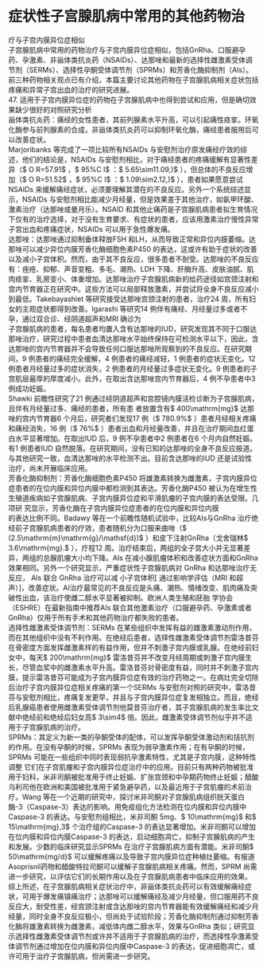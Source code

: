 # 症状性子宫腺肌病中常用的其他药物治  
疗与子宫内膜异位症相似  
子宫腺肌病中常用的药物治疗与子宫内膜异位症相似，包括GnRha、口服避孕药、孕激素、非甾体类抗炎药（NSAIDs）、达那唑和最新的选择性雌激素受体调节剂（SERMs）、选择性孕酮受体调节剂（SPRMs）和芳香化酶抑制剂（AIs）。前三种药物相关观点已有介绍，本篇主要讨论其他药物在子宫腺肌病相关症状包括疼痛和异常子宫出血的治疗的研究进展。  
47. 适用于子宫内膜异位症的药物在子宫腺肌病中也得到尝试和应用，但是确切效果缺少很好的对照研究分析  
甾体类抗炎药：痛经的女性患者，其前列腺素水平升高，可以引起痛性痉挛。环氧化酶参与前列腺素的合成，非甾体类抗炎药可以抑制环氧化酶，痛经患者服用后可以改善症状。  
Marjoribanks 等完成了一项比较所有NSAIDs 与安慰剂治疗原发痛经疗效的综述，他们的结论是，NSAIDs 与安慰剂相比，对于痛经患者的疼痛缓解有显著性差异（$ O R=57.91\$ ，$ 95\%C I$ ：$ 5.65\sim11.09\,)$ ），但总体的不良反应增加（$ O R=51.52\$ ，$ 95\%C I$ ：$ 1.09\sim2.12\,)$ ），患者如果愿意尝试NSAIDs 来缓解痛经症状，必须要理解其潜在的不良反应。另外一个系统综述显示，NSAIDs 与安慰剂相比能减少月经量，但是效果差于其他治疗，如氨甲环酸、激素治疗（达那唑或曼月乐）。NSAID 和其他止痛药是子宫腺肌病患者拟生育情况下仅有的治疗选择，对于没有生育要求、有症状的患者，应该用激素治疗慢性异常子宫出血和疼痛症状，NSAIDs 可以用于急性爆发痛。  
达那唑：达那唑通过抑制垂体释放FSH 和LH，从而导致正常和异位内膜萎缩。达那唑可以减少异位内膜芳香化酶细胞色素P450 的表达，这或许有助于症状的改善以及减小子宫体积。然而，由于其不良反应，很多患者不耐受。达那唑的不良反应有：痤疮、抑郁、声音变粗、多毛、潮热、LDH 下降、肝酶升高、皮肤油腻、肌肉痉挛、乳房变小、体重增加。达那唑治疗子宫腺肌病新的给药途径如宫颈注射和宫内节育器正在研究中。这些方法可以局部释放激素，并尝试将全身不良反应减小到最低。Takebayashiet 等研究接受达那唑宫颈注射的患者，治疗24 周，所有妇女的主观症状都得到改善。Igarashi 等研究14 例伴有痛经、月经量过多或者不孕，通过双合诊、经阴道超声和MRI 确诊为  
子宫腺肌病的患者，每名患者均置入含有达那唑的IUD，研究发现其不同于口服达那唑治疗，研究过程中患者血清达那唑水平始终保持在可检测水平以下，因此，含达那唑的宫内节育器并不会导致任何口服达那唑所观察到的不良反应。在研究期间，9 例患者的痛经完全缓解，4 例患者的痛经减轻，1 例患者的症状无变化。12 例患者月经量过多的症状消失，2 例患者的月经量过多症状无变化。9 例患者的子宫肌层最厚的厚度减小。此外，在取出含达那唑宫内节育器后，4 例不孕患者中3 例成功妊娠。  
Shawki 前瞻性研究了21 例通过经阴道超声和宫腔镜内膜活检诊断为子宫腺肌病，且伴有月经量过多、痛经的患者，所有患 者放置含有$ 400\mathrm{mg}$     达那唑的宫内节育器6 个月后，研究者们发现17 例（$ 780.9\%$ ）患者月经相关疼痛和痛经消失，16 例（$ 76\%$ ）患者出血和月经量改善，并且在治疗期间血红蛋白水平显著增加。在取出IUD 后，9 例不孕患者中2 例患者在6 个月内自然妊娠。有1 例患者IUD 自然脱落。在研究期间，没有已知的达那唑的全身不良反应报道。与其他研究一致，血清达那唑的水平检测不出。目前含达那唑的IUD 还是试验性治疗，尚未开展临床应用。  
芳香化酶抑制剂：芳香化酶细胞色素P450 将雄激素转换为雌激素，子宫内膜异位症患者的在位内膜和异位内膜中都检测到其表达。芳香化酶P450 被认为在增生性生殖道疾病如子宫腺肌病、子宫内膜异位症和平滑肌瘤的子宫内膜的表达受限。几项研 究显示，芳香化酶在子宫内膜异位症患者的在位内膜和异位内膜  
的表达比例不同。Badawy 等在一个前瞻性随机试验中，比较AIs与GnRha 治疗绝经前子宫腺肌病患者的疗效，患者随机分为口服来曲唑（$ (2.5\mathrm{m}\mathrm{g}/\mathsf{d})$ ）和皮下注射GnRha（戈舍瑞林$ 3.6\mathrm{mg}.$ ），疗程12 周。治疗结束后，两组的全子宫大小并无显著差异，两组的总腺肌瘤大小均下降。AIs 在减小腺肌瘤体积和改善症状方面和GnRha 效果相同。另外一个研究显示，严重症状性子宫腺肌病对 GnRha  和达那唑治疗无反应， AIs  联合 GnRha  治疗可以减 小子宫体积[ 通过影响学评估（MRI 和超声）]，改善症状。AI治疗最常见的不良反应是头痛、潮热、情绪改变、肌肉痛及突破性出血，该治疗使雌二醇水平显著被抑制。欧洲人类生殖和胚胎 学协会（ESHRE）在最新指南中推荐AIs 联合其他激素治疗（口服避孕药、孕激素或者GnRha）仅用于所有手术和其他药物治疗都失败的患者。  
选择性雌激素受体调节剂：SERMs 在某些组织中发挥有益的雌激素激动剂作用，而在其他组织中没有不利作用。在绝经后患者，选择性雌激素受体调节剂雷洛昔芬在骨密度方面发挥雌激素样的有益作用，但并不刺激子宫内膜或乳腺。在绝经前妇女中，每天$ 200\mathrm{mg}$     雷洛昔芬并不改变月经周期或刺激子宫内膜生长，尽管血浆中的雌激素水平升高。雷洛昔芬对骨密度有益，同时并不刺激子宫内膜，提示雷洛昔芬可能成为子宫内膜异位症有效的治疗药物之一。在病灶完全切除后治疗子宫内膜异位症相关疼痛的第一个SERMs 与安慰剂对照的研究中，雷洛昔芬与安慰剂相比，疼痛复发更早，并且与子宫内膜异位症复发相独立。而且，绝经后乳腺癌患者使用雌激素受体调节剂他莫昔芬治疗者，其子宫腺肌病的发生率比文献中绝经前和绝经后妇女高$ 3\sim4$  倍。因此，雌激素受体调节剂似乎并不适用于子宫腺肌病的治疗。  
SPRMs：其定义为新一类的孕酮受体的配体，可以发挥孕酮受体激动剂和拮抗剂的作用。在没有孕酮的时候，SPRMs 表现为弱孕激素作用；在有孕酮的时候，SPRMs 可能在一些组织中同时表现弱抗孕激素特性，尤其是子宫内膜，这种特性调整 它们在子宫肌瘤和子宫内膜异位症治疗中的应用。目前只有两种药物被批准用于妇科，米非司酮被批准用于终止妊娠、扩张宫颈和中孕期药物终止妊娠；醋酸乌利司他在欧洲和美国被批准用于紧急避孕药，以及最近用于子宫肌瘤的术前治疗。Wang 等在一个近期的研究中，探讨米非司酮对子宫腺肌病组织胱天蛋白酶-3（Caspase-3）表达的影响。用免疫组化方法检测在位内膜和异位内膜中 Caspase-3  的表达。与安慰剂组相比，米非司酮 5mg、$ 10\mathrm{mg}$     和$ 15\mathrm{mg}\,3$  个治疗组的Caspase-3 的表达显著增加。米非司酮可以增加在位内膜和异位内膜Caspase-3 的表达，启动细胞凋亡，抑制子宫腺肌病的产生和发展。少数的临床研究显示SPRMs 在治疗子宫腺肌病方面有潜能。米非司酮$ 50\mathrm{mg/d}$     可以缓解疼痛以及导致子宫内膜异位症种植灶萎缩。有报道Asoprisnil药物和醋酸特拉司酮可以缓解子宫腺肌病相关疼痛。然而，SPRM 尚需进一步研究，以评估它们的长期作用以及在子宫腺肌病患者中临床应用的效果。  
综上所述，在子宫腺肌病相关症状治疗中，非甾体类抗炎药可以有效缓解痛经症状，可用于爆发痛镇痛治疗；达那唑可以缓解痛经及减少月经量，但口服用药不良反应大，耐受性差，经宫颈注射或含达那唑的宫内节育器能有效缓解痛经和减少月经量，同时全身不良反应极小，但尚处于试验阶段；芳香化酶抑制剂通过抑制芳香化酶将雄激素转换为雌激素，减低体内雌二醇水平，效果与GnRha 类似；研究显示选择性雌激素受体调节剂或许并不适用于子宫腺肌病的治疗，而选择性孕激素受体调节剂通过增加在位内膜和异位内膜中Caspase-3 的表达，促进细胞凋亡，或许可用于治疗子宫腺肌病，但尚需进一步研究。  
